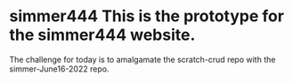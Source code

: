 # simmer444 This is the prototype for the simmer444 website.
The challenge for today is to amalgamate the scratch-crud repo with the simmer-June16-2022 repo.